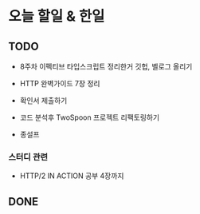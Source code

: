 # 오늘 할일 & 한일

## TODO

- 8주차 이펙티브 타입스크립트 정리한거 깃헙, 벨로그 올리기

- HTTP 완벽가이드 7장 정리

- 확인서 제출하기

- 코드 분석후 TwoSpoon 프로젝트 리팩토링하기

- 종설프

### 스터디 관련

- HTTP/2 IN ACTION 공부 4장까지

## DONE
